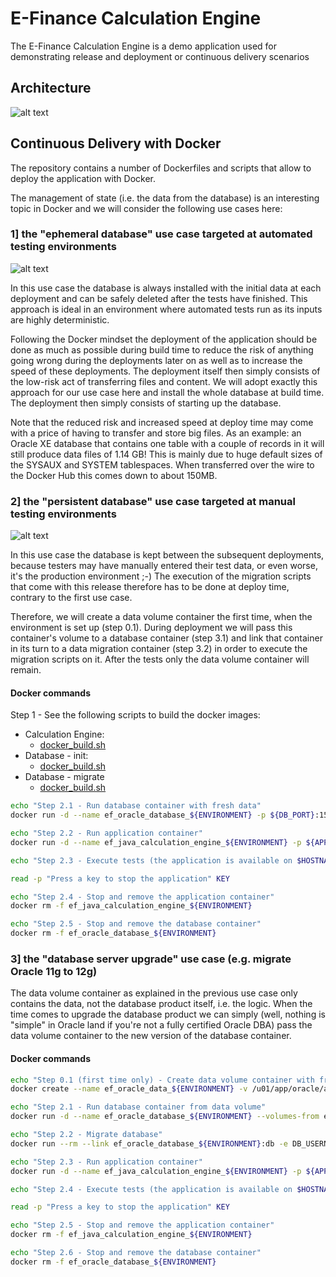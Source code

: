 # E-Finance Calculation Engine

The E-Finance Calculation Engine is a demo application used for demonstrating release and deployment or continuous delivery scenarios

## Architecture

![alt text](https://github.com/BMC-RLM/ef_java_calculation_engine/blob/master/architecture.png "architecture")

## Continuous Delivery with Docker

The repository contains a number of Dockerfiles and scripts that allow to deploy the application with Docker.

The management of state (i.e. the data from the database) is an interesting topic in Docker and we will consider the following use cases here:

### 1] the "ephemeral database" use case targeted at automated testing environments

![alt text](https://github.com/BMC-RLM/ef_java_calculation_engine/blob/master/ephemeral_db.png "ephemeral db")


In this use case the database is always installed with the initial data at each deployment and can be safely deleted after the tests have finished. This approach is ideal in an environment where automated tests run as its inputs are highly deterministic. 

Following the Docker mindset the deployment of the application should be done as much as possible during build time to reduce the risk of anything going wrong during the deployments later on as well as to increase the speed of these deployments. The deployment itself then simply consists of the low-risk act of transferring files and content. We will adopt exactly this approach for our use case here and install the whole database at build time. The deployment then simply consists of starting up the database. 

Note that the reduced risk and increased speed at deploy time may come with a price of having to transfer and store big files. As an example: an Oracle XE database that contains one table with a couple of records in it will still produce data files of 1.14 GB! This is mainly due to huge default sizes of the SYSAUX and SYSTEM tablespaces. When transferred over the wire to the Docker Hub this comes down to about 150MB.

### 2] the "persistent database" use case targeted at manual testing environments

![alt text](https://github.com/BMC-RLM/ef_java_calculation_engine/blob/master/persistent_db.png "persistent db")


In this use case the database is kept between the subsequent deployments, because testers may have manually entered their test data, or even worse, it's the production environment ;-) The execution of the migration scripts that come with this release therefore has to be done at deploy time, contrary to the first use case.
 
Therefore, we will create a data volume container the first time, when the environment is set up (step 0.1). During deployment we will pass this container's volume to a database container (step 3.1) and link that container in its turn to a data migration container (step 3.2) in order to execute the migration scripts on it. After the tests only the data volume container will remain.

#### Docker commands

Step 1 - See the following scripts to build the docker images:
- Calculation Engine:
    - [docker_build.sh](https://github.com/BMC-RLM/ef_java_calculation_engine/blob/master/docker/ef_java_calculation_engine/docker_build.sh)
- Database - init:
    - [docker_build.sh](https://github.com/BMC-RLM/ef_java_calculation_engine/blob/master/docker/ef_oracle_database-init/docker_build.sh)
- Database - migrate
    - [docker_build.sh](https://github.com/BMC-RLM/ef_java_calculation_engine/blob/master/docker/ef_oracle_database-migrate/docker_build.sh)

```bash
echo "Step 2.1 - Run database container with fresh data"
docker run -d --name ef_oracle_database_${ENVIRONMENT} -p ${DB_PORT}:1521 bmcrlm/ef_oracle_database-init:${COMPONENT_VERSION}

echo "Step 2.2 - Run application container"
docker run -d --name ef_java_calculation_engine_${ENVIRONMENT} -p ${APP_PORT}:8080 --link ef_oracle_database_${ENVIRONMENT}:db -e DB_USERNAME=${DB_USERNAME} -e DB_PASSWORD=${DB_PASSWORD} -e TOMCAT_ADMIN_PASSWORD=${TOMCAT_ADMIN_PASSWORD} bmcrlm/ef_java_calculation_engine:${COMPONENT_VERSION}

echo "Step 2.3 - Execute tests (the application is available on $HOSTNAME:$APP_PORT/ef_java_calculation_engine)"

read -p "Press a key to stop the application" KEY

echo "Step 2.4 - Stop and remove the application container"
docker rm -f ef_java_calculation_engine_${ENVIRONMENT}

echo "Step 2.5 - Stop and remove the database container"
docker rm -f ef_oracle_database_${ENVIRONMENT}
```

### 3] the "database server upgrade" use case (e.g. migrate Oracle 11g to 12g)

The data volume container as explained in the previous use case only contains the data, not the database product itself, i.e. the logic. When the time comes to upgrade the database product we can simply (well, nothing is "simple" in Oracle land if you're not a fully certified Oracle DBA) pass the data volume container to the new version of the database container.

#### Docker commands

```bash
echo "Step 0.1 (first time only) - Create data volume container with fresh data"
docker create --name ef_oracle_data_${ENVIRONMENT} -v /u01/app/oracle/admin -v /u01/app/oracle/diag -v /u01/app/oracle/fast_recovery_area -v /u01/app/oracle/oradata -v /u01/app/oracle/oradiag_oracle bmcrlm/ef_oracle_database-init:${COMPONENT_VERSION}

echo "Step 2.1 - Run database container from data volume"
docker run -d --name ef_oracle_database_${ENVIRONMENT} --volumes-from ef_oracle_data_${ENVIRONMENT} -p ${DB_PORT}:1521 wnameless/oracle-xe-11g

echo "Step 2.2 - Migrate database"
docker run --rm --link ef_oracle_database_${ENVIRONMENT}:db -e DB_USERNAME=${DB_USERNAME} -e DB_PASSWORD=${DB_PASSWORD} bmcrlm/ef_oracle_database-migrate:${COMPONENT_VERSION}

echo "Step 2.3 - Run application container"
docker run -d --name ef_java_calculation_engine_${ENVIRONMENT} -p ${APP_PORT}:8080 --link ef_oracle_database_${ENVIRONMENT}:db -e DB_USERNAME=${DB_USERNAME} -e DB_PASSWORD=${DB_PASSWORD} -e TOMCAT_ADMIN_PASSWORD=${TOMCAT_ADMIN_PASSWORD} bmcrlm/ef_java_calculation_engine:${COMPONENT_VERSION}

echo "Step 2.4 - Execute tests (the application is available on $HOSTNAME:$APP_PORT/ef_java_calculation_engine)"

read -p "Press a key to stop the application" KEY

echo "Step 2.5 - Stop and remove the application container"
docker rm -f ef_java_calculation_engine_${ENVIRONMENT}

echo "Step 2.6 - Stop and remove the database container"
docker rm -f ef_oracle_database_${ENVIRONMENT}
```

